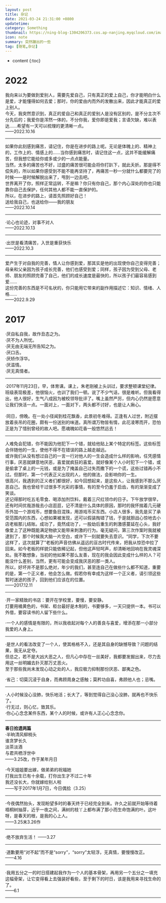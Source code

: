 ```yaml
---
layout: post
title: 杂记
date: 2021-03-24 21:31:00 +0800
updatetime:
category: Something
thumbnail: https://ning-blog-1304206373.cos.ap-nanjing.myqcloud.com/image/thumbnail/jonas-stolle-6rhdGmD6wfw-unsplash-small.jpg
icon: note
summary: 突然蹦出的一些
tag: [随笔,杂记]
---
```



* content
{:toc}

# 2022
我向来以为要做到爱别人，需要先爱自己，只有真正的爱上自己，你才能明白什么是爱，才能懂得如何去爱；那时，你的爱由内而外的发散出来，因此才能真正的爱上别人。<br>
今天，我突然意识到，真正的爱自己和真正的爱别人是没有区别的，是不分主次不分先后的；我爱你是浑然一体的，不分你我，爱你即是爱我；言语欠缺，难以表达……希望有一天可以梳理的更清晰一点。<br>
——2022.10.16

---

如果你此刻感到痛苦，请记住，你是在进步的路上呢。无论是体魄上的、精神上的，工作上的、情感上的……当你感到痛苦时，请记住这一点，这并不能缓解痛苦，但我想它能给你或多或少的一点点能量。<br>
当然，太多的痛苦也不好，过盛的痛苦很可能会将你打趴下，就此夭折。那是得不偿失的，所以如果你感受到不能不能再坚持了，再痛苦一秒一分就什么都要完了的时候——是时候解脱出来了，甩到一边去吧。<br>
世界离开了你，照样正常运转，不是嘛？你只有你自己，那个内心深处的你也只能靠你自己去保护，任何其他人都不能一直保护的。<br>
所以，在进步的路上，请首先照顾好自己！<br>
送给我自己，也送给你——我的朋友<br>
——2022.10.14

---

·论心也论迹，对事不对人<br>
——2022.10.13

---

·出世是看清痛苦，入世是重获快乐<br>
——2022.10.3

---

爱产生于对自我的完善，情人让你感到爱，那其实是他的出现使你自己变得完善；母亲和父亲因为孩子成长完善，他们也感受到爱；同样，孩子因为受到父母、老师、朋友的照顾完善了自己，他们的成长速度是最快的，所以孩子们最容易感到爱……<br>
这份完善的东西是不可名状的，你只能用它带来的副作用描述它：知识、情绪、人格……<br>
——2022.9.29

# 2017

·厌自私自我，故作丑态之为。<br>
·厌不为人所忧。<br>
·厌无由无端无所告知之为。<br>
·厌口舌。<br>
·厌矫作浮华。<br>
·厌滥情。<br>
·厌无真情者。<br>

---

·2017年11月23日，早，体育课。课上，朱老刚被上头训过，要求整顿课堂纪律。班级表现极差，他很恼火，也训了我们一顿。说了不少气话，很是难听。但我看得出，他人很好，生气八成因为被校领导批评了。嘴上虽然严厉，但内心仍然是愿意让我们快活一点。一面对上，一面对下，两头都不讨好，也是让人揪心。<br>
<br>
·同日，傍晚。在一处小径闻到桂花飘香，此景初冬难得。正逢有人过世，附近摆放着丧吊的花圈，颇有一份送别的味道。真所谓万物皆有情，此花凌寒而开，恐怕正是为了惜别曾经的故人吧。愿魂魄如花香一般悠然远去！<br>

---

人难免会犯错，你不能因为他犯下一个错，就给他贴上某个特定的标签。这些标签会伴随他的一生，使他不得不在错误的路上越走越远。<br>
或许我们从没有想过自己的一言一行对他人的一生会造成什么样的影响，任凭感情行事，厌恶就肆意地厌恶，喜爱就疯狂的喜爱。就好像某个人小时犯下一个错，或是偷拿了桌上的一元钱，或是为了掩盖自己过失而撒下的一个谎，这些过错再小不过。但那时，第一个代表正义出现的人，他的做法，会影响你的一生。<br>
很高兴，我遇到的正义者们都很好，如今回想起来，是这些人，让我感到不那么厌恶自己。我也曾经干过很多不光彩的事情，有的至今仍羞于启齿，有的渐渐变成了笑谈。<br>
还记得那时吃五毛零食、喝添加剂饮料，戴着三尺红领巾的日子。下午放学很早，还有时间优哉游哉去小店逛逛，记不清是什么具体的原因，那时的我怀揣着几元硬币外加一个游戏币，想要鱼目混珠，用游戏币买东西。小店人很多，我先是买了承受范围内的东西，心想如果被发现，还可以假装掏错了钱，于是就胆战心惊地去小店老板那儿结账。成功了，竟然成功了，一股劫后重生的刺激感蔓延在心头，我好像爱上了这种既能满足物欲又能带来刺激的行为。毫无疑问，第三次作案时我就被逮到了，那个时候我大脑一片空白，或许下一刻就要失去意识。“同学，下次不要这样了，这次就算了”老板的声音仿佛从遥远的亘古时代传来，把我从惊恐中拉了回来。如今老板的样貌只能依稀记起，但他这声轻呵声，却清晰地回响在我灵魂深处。我不敢想象，当初的他如果不那么友善，现在的我会因此变成什么样的人？可能没什么差别，当然，更有可能会变成我厌恶的那一类人。<br>
所以，好坏并不是那么绝对，年少的我们，甚至连自己在做些什么都不知道，重要的是，第一个正义者，他会怎么做。假若你有幸成为这样一个正义者，请引领这些暂时迷途的孩子，回到他们应该在的位置。<br>
——2017.12.11<br>

---

·开一家精致的书店：要开在学校里，要慢，要安静。<br>
灯要用橘黄色的，书架、柜台最好是木制的，书要够多，一天只提供一本。书可以外借，要容读书的人留下些什么。<br>

·一个人的感情是有限的，所以我收起对每个人的善良与喜爱，增添在那一小部分我爱的人身上。<br>

---

·是世人的看法改变了一个人，使其格格不入，还是其自身的缺憾导致？问题的结果，我无从定夺。<br>
但总之，若不是大凶大恶之人，但凡心中存在一丝美好，我都要发掘出来，尽力去用这一丝明媚去扑灭那万丈恶火。<br>
至于那些我尚未发现心动之处的人，我应极力抑制那份厌恶、鄙夷之色。<br>

·省己：切莫沉浸于自身，而弗顾周身之感触；莫矜功自喜，弗顾他人也；忌嘴。<br>

---

·人小时候没心没肺，快乐地活；长大了，等到觉得自己没心没肺，就再也不快乐了。<br>
·行无过，则心忆，致其乐。<br>
·你心心念念某件东西，某个人的时候，或许有人正心心念念你。<br>

---

**春日拾遗两篇**<br>
·半晌清风柳梢头<br>
谁贪梦长久<br>
淡茶淡酒<br>
与君共栖浮世中<br>
——3.25改，作于某年月日<br>

·今天姐姐要出嫁，做弟弟的祝福她<br>
打我出生已有十余载，打你出生才不过二十年<br>
我还没长大，你就嫁给别人啦<br>
——写于2017年1月7日，今日偶拾（3.25）<br>

---

·今夜偶然抬头，发现盼望多时的春天终于已经完全到来。许久之前就开始等待着梧桐树抽芽，近乎一夜之间，满树的枝丫上都布满了那小而生命饱满的叶。这叶呀，是春天的根，是我的心上人。<br>
——3.25末3.26作

---

·绝不放弃生活！ ——3.27

---

·道歉要用“对不起”而不是“sorry”，“sorry”太轻浮，无真情，要慢慢改正。<br>
——4.16<br>

---

·我用五分之一的时日搭建起我作为一个人的基本骨架，再用另一个五分之一填充这幅骨架，让它变得看上去强装好看些，至于剩下的时日，该是我用来寻找生命的了。<br>
——6.1

---
